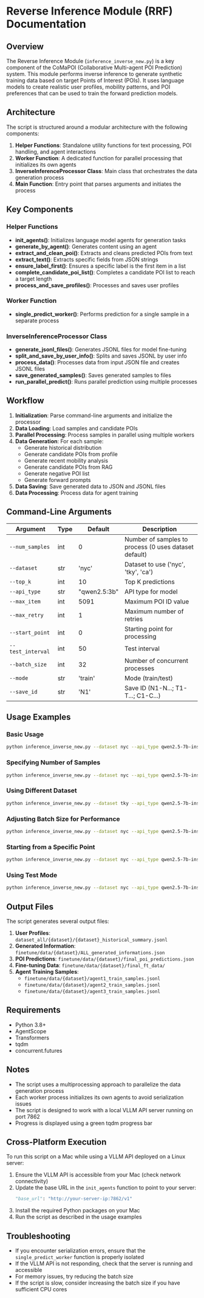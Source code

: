 # Reverse Inference Module (RRF) Documentation

## Overview

The Reverse Inference Module (`inference_inverse_new.py`) is a key component of the CoMaPOI (Collaborative Multi-agent POI Prediction) system. This module performs inverse inference to generate synthetic training data based on target Points of Interest (POIs). It uses language models to create realistic user profiles, mobility patterns, and POI preferences that can be used to train the forward prediction models.

## Architecture

The script is structured around a modular architecture with the following components:

1. **Helper Functions**: Standalone utility functions for text processing, POI handling, and agent interactions
2. **Worker Function**: A dedicated function for parallel processing that initializes its own agents
3. **InverseInferenceProcessor Class**: Main class that orchestrates the data generation process
4. **Main Function**: Entry point that parses arguments and initiates the process

## Key Components

### Helper Functions

- **init_agents()**: Initializes language model agents for generation tasks
- **generate_by_agent()**: Generates content using an agent
- **extract_and_clean_poi()**: Extracts and cleans predicted POIs from text
- **extract_text()**: Extracts specific fields from JSON strings
- **ensure_label_first()**: Ensures a specific label is the first item in a list
- **complete_candidate_poi_list()**: Completes a candidate POI list to reach a target length
- **process_and_save_profiles()**: Processes and saves user profiles

### Worker Function

- **single_predict_worker()**: Performs prediction for a single sample in a separate process

### InverseInferenceProcessor Class

- **generate_jsonl_files()**: Generates JSONL files for model fine-tuning
- **split_and_save_by_user_info()**: Splits and saves JSONL by user info
- **process_data()**: Processes data from input JSON file and creates JSONL files
- **save_generated_samples()**: Saves generated samples to files
- **run_parallel_predict()**: Runs parallel prediction using multiple processes

## Workflow

1. **Initialization**: Parse command-line arguments and initialize the processor
2. **Data Loading**: Load samples and candidate POIs
3. **Parallel Processing**: Process samples in parallel using multiple workers
4. **Data Generation**: For each sample:
   - Generate historical distribution
   - Generate candidate POIs from profile
   - Generate recent mobility analysis
   - Generate candidate POIs from RAG
   - Generate negative POI list
   - Generate forward prompts
5. **Data Saving**: Save generated data to JSON and JSONL files
6. **Data Processing**: Process data for agent training

## Command-Line Arguments

| Argument | Type | Default | Description |
|----------|------|---------|-------------|
| `--num_samples` | int | 0 | Number of samples to process (0 uses dataset default) |
| `--dataset` | str | 'nyc' | Dataset to use ('nyc', 'tky', 'ca') |
| `--top_k` | int | 10 | Top K predictions |
| `--api_type` | str | "qwen2.5:3b" | API type for model |
| `--max_item` | int | 5091 | Maximum POI ID value |
| `--max_retry` | int | 1 | Maximum number of retries |
| `--start_point` | int | 0 | Starting point for processing |
| `--test_interval` | int | 50 | Test interval |
| `--batch_size` | int | 32 | Number of concurrent processes |
| `--mode` | str | 'train' | Mode (train/test) |
| `--save_id` | str | 'N1' | Save ID (N1-N...; T1-T...; C1-C...) |

## Usage Examples

### Basic Usage

```bash
python inference_inverse_new.py --dataset nyc --api_type qwen2.5-7b-instruct --batch_size 32
```

### Specifying Number of Samples

```bash
python inference_inverse_new.py --dataset nyc --api_type qwen2.5-7b-instruct --num_samples 100
```

### Using Different Dataset

```bash
python inference_inverse_new.py --dataset tky --api_type qwen2.5-7b-instruct --batch_size 32
```

### Adjusting Batch Size for Performance

```bash
python inference_inverse_new.py --dataset nyc --api_type qwen2.5-7b-instruct --batch_size 64
```

### Starting from a Specific Point

```bash
python inference_inverse_new.py --dataset nyc --api_type qwen2.5-7b-instruct --start_point 500
```

### Using Test Mode

```bash
python inference_inverse_new.py --dataset nyc --api_type qwen2.5-7b-instruct --mode test
```

## Output Files

The script generates several output files:

1. **User Profiles**: `dataset_all/{dataset}/{dataset}_historical_summary.jsonl`
2. **Generated Information**: `finetune/data/{dataset}/ALL_generated_informations.json`
3. **POI Predictions**: `finetune/data/{dataset}/final_poi_predictions.json`
4. **Fine-tuning Data**: `finetune/data/{dataset}/final_ft_data/`
5. **Agent Training Samples**:
   - `finetune/data/{dataset}/agent1_train_samples.jsonl`
   - `finetune/data/{dataset}/agent2_train_samples.jsonl`
   - `finetune/data/{dataset}/agent3_train_samples.jsonl`

## Requirements

- Python 3.8+
- AgentScope
- Transformers
- tqdm
- concurrent.futures

## Notes

- The script uses a multiprocessing approach to parallelize the data generation process
- Each worker process initializes its own agents to avoid serialization issues
- The script is designed to work with a local VLLM API server running on port 7862
- Progress is displayed using a green tqdm progress bar

## Cross-Platform Execution

To run this script on a Mac while using a VLLM API deployed on a Linux server:

1. Ensure the VLLM API is accessible from your Mac (check network connectivity)
2. Update the base URL in the `init_agents` function to point to your server:
   ```python
   "base_url": "http://your-server-ip:7862/v1"
   ```
3. Install the required Python packages on your Mac
4. Run the script as described in the usage examples

## Troubleshooting

- If you encounter serialization errors, ensure that the `single_predict_worker` function is properly isolated
- If the VLLM API is not responding, check that the server is running and accessible
- For memory issues, try reducing the batch size
- If the script is slow, consider increasing the batch size if you have sufficient CPU cores
